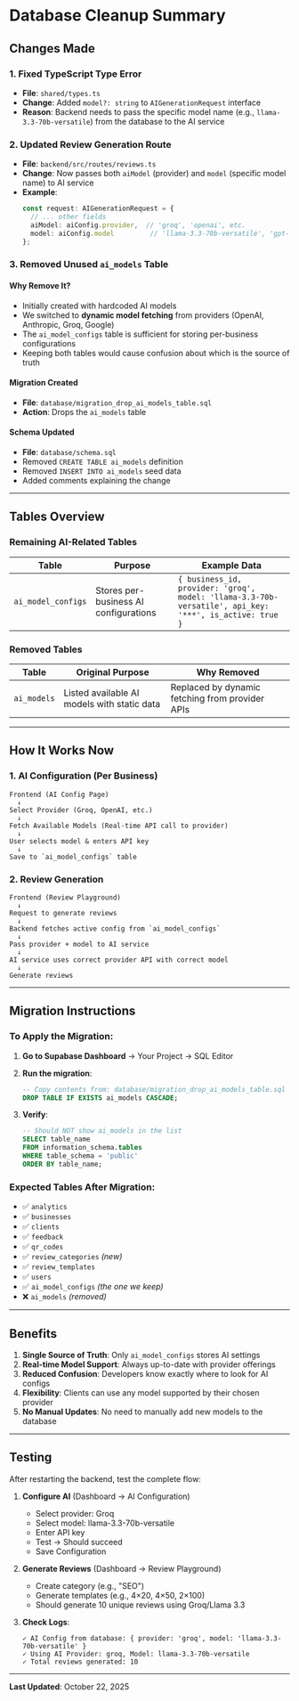 # Database Cleanup Summary

## Changes Made

### 1. **Fixed TypeScript Type Error**
- **File**: `shared/types.ts`
- **Change**: Added `model?: string` to `AIGenerationRequest` interface
- **Reason**: Backend needs to pass the specific model name (e.g., `llama-3.3-70b-versatile`) from the database to the AI service

### 2. **Updated Review Generation Route**
- **File**: `backend/src/routes/reviews.ts`
- **Change**: Now passes both `aiModel` (provider) and `model` (specific model name) to AI service
- **Example**:
  ```typescript
  const request: AIGenerationRequest = {
    // ... other fields
    aiModel: aiConfig.provider,  // 'groq', 'openai', etc.
    model: aiConfig.model         // 'llama-3.3-70b-versatile', 'gpt-4', etc.
  };
  ```

### 3. **Removed Unused `ai_models` Table**

#### **Why Remove It?**
- Initially created with hardcoded AI models
- We switched to **dynamic model fetching** from providers (OpenAI, Anthropic, Groq, Google)
- The `ai_model_configs` table is sufficient for storing per-business configurations
- Keeping both tables would cause confusion about which is the source of truth

#### **Migration Created**
- **File**: `database/migration_drop_ai_models_table.sql`
- **Action**: Drops the `ai_models` table

#### **Schema Updated**
- **File**: `database/schema.sql`
- Removed `CREATE TABLE ai_models` definition
- Removed `INSERT INTO ai_models` seed data
- Added comments explaining the change

---

## Tables Overview

### **Remaining AI-Related Tables**

| Table | Purpose | Example Data |
|-------|---------|--------------|
| `ai_model_configs` | Stores per-business AI configurations | `{ business_id, provider: 'groq', model: 'llama-3.3-70b-versatile', api_key: '***', is_active: true }` |

### **Removed Tables**

| Table | Original Purpose | Why Removed |
|-------|------------------|-------------|
| `ai_models` | Listed available AI models with static data | Replaced by dynamic fetching from provider APIs |

---

## How It Works Now

### **1. AI Configuration (Per Business)**
```
Frontend (AI Config Page)
  ↓
Select Provider (Groq, OpenAI, etc.)
  ↓
Fetch Available Models (Real-time API call to provider)
  ↓
User selects model & enters API key
  ↓
Save to `ai_model_configs` table
```

### **2. Review Generation**
```
Frontend (Review Playground)
  ↓
Request to generate reviews
  ↓
Backend fetches active config from `ai_model_configs`
  ↓
Pass provider + model to AI service
  ↓
AI service uses correct provider API with correct model
  ↓
Generate reviews
```

---

## Migration Instructions

### **To Apply the Migration:**

1. **Go to Supabase Dashboard** → Your Project → SQL Editor

2. **Run the migration**:
   ```sql
   -- Copy contents from: database/migration_drop_ai_models_table.sql
   DROP TABLE IF EXISTS ai_models CASCADE;
   ```

3. **Verify**:
   ```sql
   -- Should NOT show ai_models in the list
   SELECT table_name 
   FROM information_schema.tables 
   WHERE table_schema = 'public' 
   ORDER BY table_name;
   ```

### **Expected Tables After Migration:**
- ✅ `analytics`
- ✅ `businesses`
- ✅ `clients`
- ✅ `feedback`
- ✅ `qr_codes`
- ✅ `review_categories` *(new)*
- ✅ `review_templates`
- ✅ `users`
- ✅ `ai_model_configs` *(the one we keep)*
- ❌ `ai_models` *(removed)*

---

## Benefits

1. **Single Source of Truth**: Only `ai_model_configs` stores AI settings
2. **Real-time Model Support**: Always up-to-date with provider offerings
3. **Reduced Confusion**: Developers know exactly where to look for AI configs
4. **Flexibility**: Clients can use any model supported by their chosen provider
5. **No Manual Updates**: No need to manually add new models to the database

---

## Testing

After restarting the backend, test the complete flow:

1. **Configure AI** (Dashboard → AI Configuration)
   - Select provider: Groq
   - Select model: llama-3.3-70b-versatile
   - Enter API key
   - Test → Should succeed
   - Save Configuration

2. **Generate Reviews** (Dashboard → Review Playground)
   - Create category (e.g., "SEO")
   - Generate templates (e.g., 4×20, 4×50, 2×100)
   - Should generate 10 unique reviews using Groq/Llama 3.3

3. **Check Logs**:
   ```
   ✓ AI Config from database: { provider: 'groq', model: 'llama-3.3-70b-versatile' }
   ✓ Using AI Provider: groq, Model: llama-3.3-70b-versatile
   ✓ Total reviews generated: 10
   ```

---

**Last Updated**: October 22, 2025

